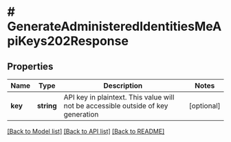 # # GenerateAdministeredIdentitiesMeApiKeys202Response

## Properties

Name | Type | Description | Notes
------------ | ------------- | ------------- | -------------
**key** | **string** | API key in plaintext. This value will not be accessible outside of key generation | [optional]

[[Back to Model list]](../../README.md#models) [[Back to API list]](../../README.md#endpoints) [[Back to README]](../../README.md)
